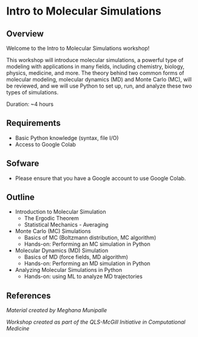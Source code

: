 # Intro to Molecular Simulations

## Overview
Welcome to the Intro to Molecular Simulations workshop!

This workshop will introduce molecular simulations, a powerful type of modeling with applications in many fields, including chemistry, biology, physics, medicine, and more. The theory behind two common forms of molecular modeling, molecular dynamics (MD) and Monte Carlo (MC), will be reviewed, and we will use Python to set up, run, and analyze these two types of simulations. 

Duration: ~4 hours
   
## Requirements
* Basic Python knowledge (syntax, file I/O)
* Access to Google Colab
   
## Sofware <List of software that will be used during the workshop>
* Please ensure that you have a Google account to use Google Colab.
   
## Outline
* Introduction to Molecular Simulation
   - The Ergodic Theorem
   - Statistical Mechanics - Averaging
* Monte Carlo (MC) Simulations
   - Basics of MC (Boltzmann distribution, MC algorithm)
   - Hands-on: Performing an MC simulation in Python
* Molecular Dynamics (MD) Simulation
   - Basics of MD (force fields, MD algorithm)
   - Hands-on: Performing an MD simulation in Python
* Analyzing Molecular Simulations in Python
   - Hands-on: using ML to analyze MD trajectories

## References
*Material created by Meghana Munipalle*

*Workshop created as part of the QLS-McGill Initiative in Computational Medicine*
